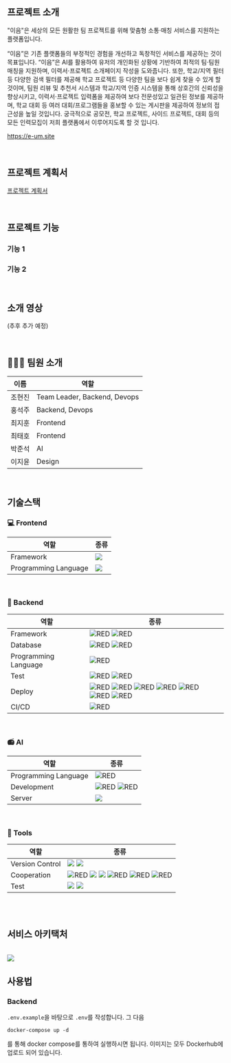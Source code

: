 ## 프로젝트 소개

"이음"은 세상의 모든 원활한 팀 프로젝트를 위해 맞춤형 소통·매칭 서비스를 지원하는 플랫폼입니다.

 “이음”은 기존 플랫폼들의 부정적인 경험을 개선하고 독창적인 서비스를 제공하는 것이 목표입니다. “이음”은 AI를 활용하여  유저의 개인화된 상황에 기반하여 최적의 팀·팀원 매칭을 지원하며, 이력서⋅프로젝트 소개페이지 작성을 도와줍니다. 또한,  학교/지역 필터 등 다양한 검색 필터를 제공해 학교 프로젝트 등 다양한 팀을 보다 쉽게 찾을 수 있게 할것이며, 팀원 리뷰 및 추천서 시스템과 학교/지역 인증 시스템을 통해 상호간의 신뢰성을 향상시키고, 이력서⋅프로젝트 입력폼을 제공하여 보다 전문성있고 일관된 정보를 제공하며, 학교 대회 등 여러 대회/프로그램들을 홍보할 수 있는 게시판을 제공하여 정보의 접근성을 높일 것입니다. 궁극적으로 공모전, 학교 프로젝트, 사이드 프로젝트, 대회 등의 모든 인력모집이 저희 플랫폼에서 이루어지도록 할 것 입니다. 

https://e-um.site

<br>

## 프로젝트 계획서

[프로젝트 계획서](https://docs.google.com/document/d/1a95IicISBVOaEpsg0GeeXrrA93_XdrXt3bnSFU8Y9dU/edit?usp=sharing)

<br>

## 프로젝트 기능

### 기능 1

### 기능 2

<br>

## 소개 영상

(추후 추가 예정)

<br>

## 👩🏻‍💻 팀원 소개  
 
|이름|역할|
|-------|-------|  
|조현진|Team Leader, Backend, Devops| 
|홍석주|Backend, Devops|
|최지훈|Frontend|
|최태호|Frontend|  
|박준석|AI|  
|이지윤|Design|  

<br>

## 기술스택

### 💻 Frontend

|역할|종류|
|-|-|
|Framework|<img src="https://img.shields.io/badge/React-61DAFB?style=for-the-badge&logo=react&logoColor=white"/>|
|Programming Language|<img src="https://img.shields.io/badge/JavaScript-F7DF1E?style=for-the-badge&logo=javascript&logoColor=white"/>| 
<br />

### 💾 Backend

|역할|종류|
|-|-|
|Framework|<img alt="RED" src ="https://img.shields.io/badge/SPRING Boot-6DB33F.svg?&style=for-the-badge&logo=SpringBoot&logoColor=white"/> <img alt="RED" src ="https://img.shields.io/badge/Spring Security-6DB33F.svg?&style=for-the-badge&logo=springsecurity&logoColor=white"/>|
|Database|<img alt="RED" src ="https://img.shields.io/badge/MySQL-4479A1.svg?&style=for-the-badge&logo=MySQL&logoColor=white"/> <img alt="RED" src ="https://img.shields.io/badge/Redis-DC382D.svg?&style=for-the-badge&logo=Redis&logoColor=white"/>|
|Programming Language|<img alt="RED" src ="https://img.shields.io/badge/JAVA-004027.svg?&style=for-the-badge&logo=Jameson&logoColor=white"/>|             
|Test|<img alt="RED" src ="https://img.shields.io/badge/JUnit5-25A162.svg?&style=for-the-badge&logo=JUnit5&logoColor=white"/> <img alt="RED" src ="https://img.shields.io/badge/Test Conatiner-333333.svg?&style=for-the-badge&logo=linuxcontainers&logoColor=white"/>|
|Deploy|<img alt="RED" src ="https://img.shields.io/badge/Nginx-009639.svg?&style=for-the-badge&logo=nginx&logoColor=white"/> <img alt="RED" src ="https://img.shields.io/badge/Docker-2496ED.svg?&style=for-the-badge&logo=docker&logoColor=white"/> <img alt="RED" src ="https://img.shields.io/badge/Amazon EC2-FF9900.svg?&style=for-the-badge&logo=AmazonEC2&logoColor=white"/> <img alt="RED" src ="https://img.shields.io/badge/Amazon Rds-527FFF.svg?&style=for-the-badge&logo=AmazonRds&logoColor=white"/> <img alt="RED" src ="https://img.shields.io/badge/Amazon S3-569A31.svg?&style=for-the-badge&logo=AmazonS3&logoColor=white"/> <img alt="RED" src ="https://img.shields.io/badge/Amazon Route 53-8C4FFF.svg?&style=for-the-badge&logo=Amazon Route 53&logoColor=white"/> <img alt="RED" src ="https://img.shields.io/badge/Certbot-FF1E0D.svg?&style=for-the-badge&logo=Certbot&logoColor=white"/>|
|CI/CD|<img alt="RED" src ="https://img.shields.io/badge/Github Actions-2088FF.svg?&style=for-the-badge&logo=githubactions&logoColor=white"/>|
         
<br />

### 📻 AI

|역할|종류|
|-|-|
|Programming Language|<img alt="RED" src ="https://img.shields.io/badge/Python-3776AB.svg?&style=for-the-badge&logo=python&logoColor=white"/>|
|Development|<img alt="RED" src ="https://img.shields.io/badge/OpenAI-412991.svg?&style=for-the-badge&logo=openai&logoColor=white"/> <img alt="RED" src ="https://img.shields.io/badge/Google Colab-F9AB00.svg?&style=for-the-badge&logo=google colab&logoColor=white"/> |
|Server|<img src="https://img.shields.io/badge/FastAPI-009688?style=for-the-badge&logo=fastapi&logoColor=white"/>|
<br />

### 🔨 Tools

|역할|종류|
|-|-|
|Version Control|<img src="https://img.shields.io/badge/Git-F05032?style=for-the-badge&logo=git&logoColor=white"> <img src="https://img.shields.io/badge/GitHub-181717?style=for-the-badge&logo=github&logoColor=white">|
|Cooperation|<img alt="RED" src ="https://img.shields.io/badge/Notion-000000.svg?&style=for-the-badge&logo=Notion&logoColor=white"/> <img src="https://img.shields.io/badge/Slack-4A154B?style=for-the-badge&logo=slack&logoColor=white"> <img src="https://img.shields.io/badge/Discord-5865F2?style=for-the-badge&logo=discord&logoColor=white"> <img alt="RED" src ="https://img.shields.io/badge/Swagger-85EA2D.svg?&style=for-the-badge&logo=swagger&logoColor=white"/> <img alt="RED" src ="https://img.shields.io/badge/diagrams.net-F08705.svg?&style=for-the-badge&logo=diagramsdotnet&logoColor=white"/> <img alt="RED" src ="https://img.shields.io/badge/Figma-F24E1E.svg?&style=for-the-badge&logo=Figma&logoColor=white"/>|
|Test|<img src="https://img.shields.io/badge/Postman-FF6C37?style=for-the-badge&logo=Postman&logoColor=white"/> <img src="https://img.shields.io/badge/Apache Jmeter-D22128?style=for-the-badge&logo=apachejmeter&logoColor=white"/>|
<br />

<br>

## 서비스 아키택처

<br>
<img src="https://github.com/Alpha-e-Um/Backend/assets/55117706/dcae3ccf-5994-4eda-8cd1-6cc35c7ca366">

## 사용법

### Backend

`.env.example`을 바탕으로 `.env`를 작성합니다. 그 다음

```
docker-compose up -d
```

를 통해 docker compose를 통하여 실행하시면 됩니다. 이미지는 모두 Dockerhub에 업로드 되어 있습니다.

<br>
